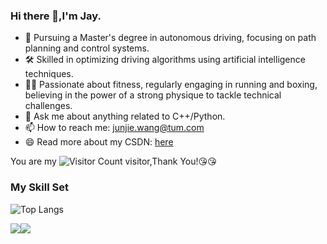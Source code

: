 ### Hi there 👋,I'm Jay.

- 🚗 Pursuing a Master's degree in autonomous driving, focusing on path planning and control systems.
- 🛠 Skilled in optimizing driving algorithms using artificial intelligence techniques.
- 🏋️‍♂️ Passionate about fitness, regularly engaging in running and boxing, believing in the power of a strong physique to tackle technical challenges.
- 💬 Ask me about anything related to C++/Python.
- 📫 How to reach me: junjie.wang@tum.com
- 😄 Read more about my CSDN: [here](https://blog.csdn.net/Seinlvan?spm=1011.2124.3001.5343)

You are my ![Visitor Count](https://profile-counter.glitch.me/Jay-Wang77/count.svg) visitor,Thank You!:kissing_heart::kissing_heart:

### My Skill Set

![Top Langs](https://github-readme-stats.vercel.app/api/top-langs/?username=Jay-Wang77&layout=compact&theme=tokyonight)


![](https://img.shields.io/badge/C++-ED8B00?style=for-the-badge&logo=openjdk&logoColor=white)![](https://img.shields.io/badge/Python-3776AB?style=for-the-badge&logo=python&logoColor=white)

